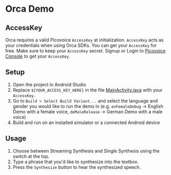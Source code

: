 # Orca Demo

## AccessKey

Orca requires a valid Picovoice `AccessKey` at initialization. `AccessKey` acts as your credentials when using Orca
SDKs.
You can get your `AccessKey` for free. Make sure to keep your `AccessKey` secret.
Signup or Login to [Picovoice Console](https://console.picovoice.ai/) to get your `AccessKey`.

## Setup

1. Open the project in Android Studio
2. Replace `${YOUR_ACCESS_KEY_HERE}` in the file [MainActivity.java](./orca-demo-app/src/main/java/ai/picovoice/orcademo/MainActivity.java) with your `AccessKey`.
3. Go to `Build > Select Build Variant...` and select the language and gender you would like to run the demo in (e.g. `enFemaleDebug` -> English Demo with a female voice, `deMaleRelease` -> German Demo with a male voice)
4. Build and run on an installed simulator or a connected Android device

## Usage

1. Choose between Streaming Synthesis and Single Synthesis using the switch at the top.
2. Type a phrase that you'd like to synthesize into the textbox.
3. Press the `Synthesize` button to hear the synthesized speech.